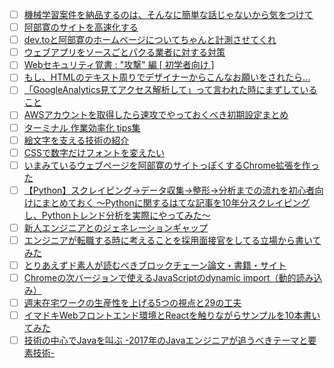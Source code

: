 - [ ] [機械学習案件を納品するのは、そんなに簡単な話じゃないから気をつけて](http://qiita.com/yoshizaki_kkgk/items/fa8b45918445bb3e6dc3?utm_campaign=popular_items&utm_medium=referral&utm_source=popular_items) 
- [ ] [阿部寛のサイトを高速化する](http://qiita.com/Morix1500/items/0eac072a027d478a6b83?utm_campaign=popular_items&utm_medium=referral&utm_source=popular_items) 
- [ ] [dev.toと阿部寛のホームページについてちゃんと計測させてくれ](http://qiita.com/naru0504/items/7d652681d698f6d88c4f?utm_campaign=popular_items&utm_medium=referral&utm_source=popular_items) 
- [ ] [ウェブアプリをソースごとパクる業者に対する対策](http://qiita.com/kacchan6@github/items/d8576ab6b3c16cf670ca?utm_campaign=popular_items&utm_medium=referral&utm_source=popular_items) 
- [ ] [Webセキュリティ覚書 : "攻撃" 編 [ 初学者向け ]](http://qiita.com/Tsutou/items/4fd498f8ab2638bd5650?utm_campaign=popular_items&utm_medium=referral&utm_source=popular_items) 
- [ ] [もし、HTMLのテキスト周りでデザイナーからこんなお願いをされたら...](http://qiita.com/ryosukemaehira/items/3af1196b9947dec79ed5?utm_campaign=popular_items&utm_medium=referral&utm_source=popular_items) 
- [ ] [「GoogleAnalytics見てアクセス解析して」って言われた時にまずしていること](http://qiita.com/mr_word_wide/items/a4ae7d61d15504a566ce?utm_campaign=popular_items&utm_medium=referral&utm_source=popular_items) 
- [ ] [AWSアカウントを取得したら速攻でやっておくべき初期設定まとめ](http://qiita.com/tmknom/items/303db2d1d928db720888?utm_campaign=popular_items&utm_medium=referral&utm_source=popular_items) 
- [ ] [ターミナル 作業効率化 tips集](http://qiita.com/shizuma/items/86470203ac8ea6b4d53f?utm_campaign=popular_items&utm_medium=referral&utm_source=popular_items) 
- [ ] [絵文字を支える技術の紹介](http://qiita.com/nonanona/items/b148c212ba7c24942e93?utm_campaign=popular_items&utm_medium=referral&utm_source=popular_items) 
- [ ] [CSSで数字だけフォントを変えたい](http://qiita.com/macoshita/items/9901538bbb339b61bfc9?utm_campaign=popular_items&utm_medium=referral&utm_source=popular_items) 
- [ ] [いまみているウェブページを阿部寛のサイトっぽくするChrome拡張を作った](http://qiita.com/kyoyababa/items/b7e80ac4815bcb95a49a?utm_campaign=popular_items&utm_medium=referral&utm_source=popular_items) 
- [ ] [【Python】スクレイピング→データ収集→整形→分析までの流れを初心者向けにまとめておく ～Pythonに関するはてな記事を10年分スクレイピングし、Pythonトレンド分析を実際にやってみた～](http://qiita.com/kkdmgs110/items/954267e168233ee3028e?utm_campaign=popular_items&utm_medium=referral&utm_source=popular_items) 
- [ ] [新人エンジニアとのジェネレーションギャップ](http://qiita.com/newta/items/818e4a0e972c504f40bd?utm_campaign=popular_items&utm_medium=referral&utm_source=popular_items) 
- [ ] [エンジニアが転職する時に考えることを採用面接官をしてる立場から書いてみた](http://qiita.com/newta/items/9620056bb991f4b0f03d?utm_campaign=popular_items&utm_medium=referral&utm_source=popular_items) 
- [ ] [とりあえずド素人が読むべきブロックチェーン論文・書籍・サイト](http://qiita.com/onokatio/items/7db58947b05c17d1f44e?utm_campaign=popular_items&utm_medium=referral&utm_source=popular_items) 
- [ ] [Chromeの次バージョンで使えるJavaScriptのdynamic import（動的読み込み）](http://qiita.com/tonkotsuboy_com/items/f672de5fdd402be6f065?utm_campaign=popular_items&utm_medium=referral&utm_source=popular_items) 
- [ ] [週末在宅ワークの生産性を上げる5つの視点と29の工夫](http://qiita.com/Akira-Isegawa/items/ab7d6b5db65dc830bb62?utm_campaign=popular_items&utm_medium=referral&utm_source=popular_items) 
- [ ] [イマドキWebフロントエンド環境とReactを触りながらサンプルを10本書いてみた](http://qiita.com/akimach/items/af3ba7841bcb789b75a5?utm_campaign=popular_items&utm_medium=referral&utm_source=popular_items) 
- [ ] [技術の中心でJavaを叫ぶ -2017年のJavaエンジニアが追うべきテーマと要素技術-](http://qiita.com/arimas/items/555c563b2a9b1dfebb40?utm_campaign=popular_items&utm_medium=referral&utm_source=popular_items) 
